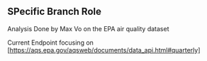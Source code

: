 ## SPecific Branch Role
Analysis Done by Max Vo on the EPA air quality dataset

Current Endpoint focusing on [https://aqs.epa.gov/aqsweb/documents/data_api.html#quarterly]
